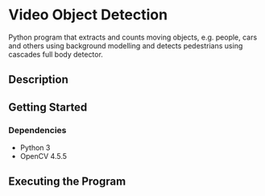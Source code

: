 # Video Object Detection
Python program that extracts and counts moving objects, e.g. people, cars and others using background modelling and detects pedestrians using cascades full body detector.

## Description

## Getting Started

### Dependencies
- Python 3
- OpenCV 4.5.5

## Executing the Program
